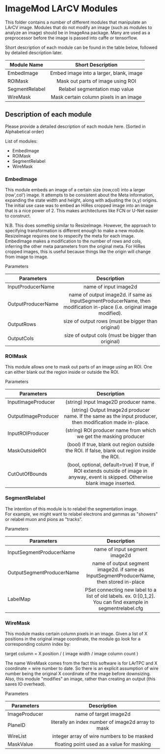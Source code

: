 # ImageMod LArCV Modules

This folder contains a number of different modules that manipulate an LArCV image.
Modules that do not modify an image (such as modules to analyze an image) should be in ImageAna package.
Many are used as a preprocessor before the image is passed into caffe or tensorflow.

Short description of each module can be found in the table below, followed by detailed description later.

| Module Name | Short Description |
|-------------|:-----------------:|
| EmbedImage  | Embed image into a larger, blank, image |
| ROIMask     | Mask out parts of image using ROI |
| SegmentRelabel | Relabel segmentation map value |
| WireMask | Mask certain column pixels in an image |


## Description of each module

Please provide a detailed description of each module here. (Sorted in Alphabetical order)

List of modules:

* EmbedImage
* ROIMask
* SegmentRelabel
* WireMask

### EmbedImage

This module embeds an image of a certain size (row,col) into a larger (row',col') image. 
It attempts to be consistent about the Meta information, expanding the state width and height, along with adjusting the (x,y) origins.
The initial use case was to embed an HiRes cropped image into an image that is a nice power of 2.
This makes architectures like FCN or U-Net easier to construct.

N.B. This does somethig similar to ResizeImage. 
However, the approach to specifying transformation is different enough to make a new module.
ResizeImage requires one to respecify the meta for each image.  
EmbedImage makes a modification to the number of rows and cols, inferring the other meta parameters from the original meta.
For HiRes cropped images, this is useful because things like the origin will change from image to image.

Parameters

| Parameters | Description |
|------------|:-----------:|
| InputProducerName | name of input image2d |
| OutputProducerName | name of output image2d. if same as InputSegmentProducerName, then modification in-place (i.e. original image modified). |
| OutputRows | size of output rows (must be bigger than original) |
| OutputCols | size of output cols (must be bigger than original) |

### ROIMask

This module allows one to mask out parts of an image using an ROI.  One can either blank out the region inside or outside the ROI.

Parameters

| Parameters | Description  |
|------------|:------------:|
|InputImageProducer| (string) Input Image2D producer name. |
|OutputImageProducer| (string) Output Image2d producer name. If the same as the input producer, then modification made in-place. |
|InputROIProducer| (string) ROI producer name from which we get the masking producer |
|MaskOutsideROI  | (bool) If true, blank out region outside the ROI. If false, blank out region inside the ROI. |
|CutOutOfBounds  | (bool, optional, default=true) If true, if ROI extends outside of image in anyway, event is skipped. Otherwise blank image inserted. |

### SegmentRelabel

The intention of this module is to relabel the segmentation image.  
For example, we might want to relabel electrons and gammas as "showers" or relabel muon and pions as "tracks".

Parameters

| Parameters | Description |
|------------|:-----------:|
| InputSegmentProducerName | name of input segment image2d |
| OutputSegmentProducerName | name of output  segment image2d. if same as InputSegmentProducerName, then stored in-place |
| LabelMap | PSet connecting new label to a list of old labels. ex. 0:[0,1,2]. You can find example in segmentrelabel.cfg |

### WireMask

This module masks certain column pixels in an image.
Given a list of X positions in the original image coordinate, the module go look for a corresponding column index by:

target column = X position / ( image width / image column count )

The name WireMask comes from the fact this software is for LArTPC and X coordinate = wire number to date.
So there is an explicit assumption of wire number being the original X coordinate of the image before downsizing.
Also, this module "modifies" an image, rather than creating an output (this saves IO overhead).

Parameters

| Parameters | Description |
|------------|:-----------:|
| ImageProducer | name of target image2d |
| PlaneID | literally an index number of image2d array to mask|
| WireList | integer array of wire numbers to be masked|
| MaskValue | floating point used as a value for masking |






